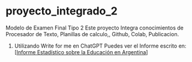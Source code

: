# proyecto_integrado_2
 Modelo de Examen Final Tipo 2  Este proyecto Integra conocimientos de Procesador de Texto, Planillas de calculo,, Github, Colab, Publicacion.
 1. Utilizando Write for me en ChatGPT Puedes ver el Informe escrito en: [[Informe Estadístico sobre la Educación en Argentina](https://chatgpt.com/share/67491485-d4b0-8013-9133-1d336657f953)]
